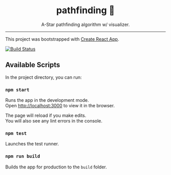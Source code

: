<div align="center">
<h1>pathfinding 🐜</h1>

A-Star pathfinding algorithm w/ visualizer.

</div>

<hr />

This project was bootstrapped with [Create React App](https://github.com/facebook/create-react-app).


[![Build Status](https://img.shields.io/travis/michaelrios28/pathfinding.svg?style=for-the-badge)](https://travis-ci.org/michaelrios28/pathfinding)

## Available Scripts

In the project directory, you can run:

### `npm start`

Runs the app in the development mode.<br />
Open [http://localhost:3000](http://localhost:3000) to view it in the browser.

The page will reload if you make edits.<br />
You will also see any lint errors in the console.

### `npm test`

Launches the test runner.

### `npm run build`

Builds the app for production to the `build` folder.


